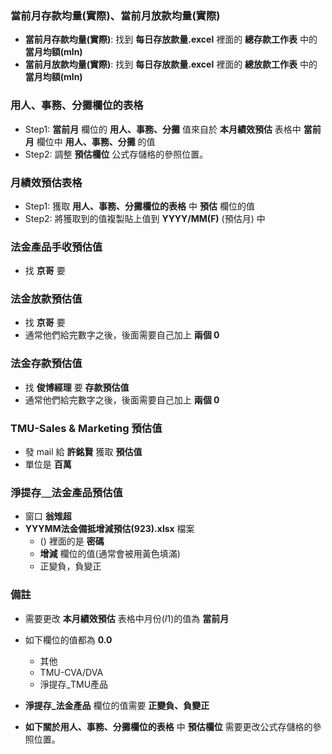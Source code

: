 ### 當前月存款均量(實際)、當前月放款均量(實際)
- **當前月存款均量(實際)**: 找到 **每日存放款量.excel** 裡面的 **總存款工作表** 中的 **當月均額(mln)**
- **當前月放款均量(實際)**: 找到 **每日存放款量.excel** 裡面的 **總放款工作表** 中的 **當月均額(mln)**

### 用人、事務、分攤欄位的表格
- Step1: **當前月** 欄位的 **用人、事務、分攤** 值來自於 **本月績效預估** 表格中 **當前月** 欄位中 **用人、事務、分攤** 的值
- Step2: 調整 **預估欄位** 公式存儲格的參照位置。

### 月績效預估表格
- Step1: 獲取 **用人、事務、分攤欄位的表格** 中 **預估** 欄位的值
- Step2: 將獲取到的值複製貼上值到 **YYYY/MM(F)** (預估月) 中

### 法金產品手收預估值
- 找 **京哥** 要

### 法金放款預估值
- 找 **京哥** 要
- 通常他們給完數字之後，後面需要自己加上 **兩個 0**

### 法金存款預估值
- 找 **俊博經理** 要 **存款預估值**
- 通常他們給完數字之後，後面需要自己加上 **兩個 0**

### TMU-Sales & Marketing 預估值 
- 發 mail 給 **許銘賢** 獲取 **預估值**
- 單位是 **百萬** 

### 淨提存＿法金產品預估值
- 窗口 **翁雉超**
- **YYYMM法金備抵增減預估(923).xlsx** 檔案
    - () 裡面的是 **密碼**
    - **增減** 欄位的值(通常會被用黃色填滿)
    - 正變負，負變正

### 備註
- 需要更改 **本月績效預估** 表格中月份($I$1)的值為 **當前月**

- 如下欄位的值都為 **0.0**
    - 其他
    - TMU-CVA/DVA
    - 淨提存_TMU產品

- **淨提存_法金產品** 欄位的值需要 **正變負、負變正**

- **如下關於用人、事務、分攤欄位的表格** 中 **預估欄位** 需要更改公式存儲格的參照位置。